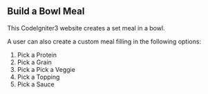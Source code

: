 ## Build a Bowl Meal

This CodeIgniter3 website creates a set meal in a bowl.

A user can also create a custom meal filling in the following options:

1. Pick a Protein
2. Pick a Grain
3. Pick a Pick a Veggie
4. Pick a Topping
5. Pick a Sauce
